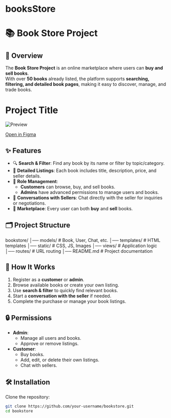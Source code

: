 # booksStore
# 📚 Book Store Project

## 🌟 Overview
The **Book Store Project** is an online marketplace where users can **buy and sell books**.  
With over **50 books** already listed, the platform supports **searching, filtering, and detailed book pages**, making it easy to discover, manage, and trade books. 
# Project Title

![Preview](https://ibb.co/6c5Rh708)

[Open in Figma](https://www.figma.com/design/tjjZVb9Qw9hgBGWMZmBuyi/Untitled?node-id=0-1&p=f&t=Kp7Z6Yke7KZbhNrf-0)

## ✨ Features
- 🔍 **Search & Filter**: Find any book by its name or filter by topic/category.  
- 📖 **Detailed Listings**: Each book includes title, description, price, and seller details.  
- 👤 **Role Management**:
  - **Customers** can browse, buy, and sell books.  
  - **Admins** have advanced permissions to manage users and books.  
- 💬 **Conversations with Sellers**: Chat directly with the seller for inquiries or negotiations.  
- 🛒 **Marketplace**: Every user can both **buy** and **sell** books.  

## 🗂 Project Structure
bookstore/
│── models/ # Book, User, Chat, etc.
│── templates/ # HTML templates
│── static/ # CSS, JS, Images
│── views/ # Application logic
│── routes/ # URL routing
│── README.md # Project documentation



## 🚀 How It Works
1. Register as a **customer** or **admin**.  
2. Browse available books or create your own listing.  
3. Use **search & filter** to quickly find relevant books.  
4. Start a **conversation with the seller** if needed.  
5. Complete the purchase or manage your book listings.  

## 🔒 Permissions
- **Admin**:
  - Manage all users and books.  
  - Approve or remove listings.  
- **Customer**:
  - Buy books.  
  - Add, edit, or delete their own listings.  
  - Chat with sellers.  

## 🛠 Installation
Clone the repository:
```bash
git clone https://github.com/your-username/bookstore.git
cd bookstore
